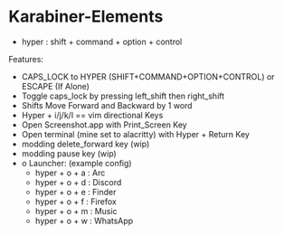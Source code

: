 # Karabiner-Elements

- hyper : shift + command + option + control

Features:

- CAPS_LOCK to HYPER (SHIFT+COMMAND+OPTION+CONTROL) or ESCAPE (If Alone)
- Toggle caps_lock by pressing left_shift then right_shift
- Shifts Move Forward and Backward by 1 word
- Hyper + i/j/k/l == vim directional Keys
- Open Screenshot.app with Print_Screen Key
- Open terminal (mine set to alacritty) with Hyper + Return Key
- modding delete_forward key (wip)
- modding pause key (wip)
- o Launcher: (example config)
  - hyper + o + a : Arc
  - hyper + o + d : Discord
  - hyper + o + e : Finder
  - hyper + o + f : Firefox
  - hyper + o + m : Music
  - hyper + o + w : WhatsApp
